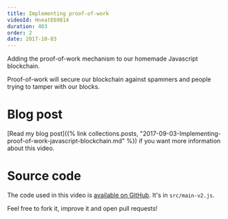 ```yaml
---
title: Implementing proof-of-work
videoId: HneatE69814
duration: 403
order: 2
date: 2017-10-03
---
```


Adding the proof-of-work mechanism to our homemade Javascript blockchain.

Proof-of-work will secure our blockchain against spammers and people trying to tamper with our blocks.

# Blog post
[Read my blog post]({% link collections.posts, "2017-09-03-Implementing-proof-of-work-javascript-blockchain.md" %}) if you want more information about this video.

# Source code

The code used in this video is [available on GitHub](https://github.com/SavjeeTutorials/SavjeeCoin). It's in `src/main-v2.js`.

Feel free to fork it, improve it and open pull requests!